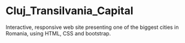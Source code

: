# Cluj_Transilvania_Capital
Interactive, responsive web site presenting one of the biggest cities in Romania, using HTML, CSS and bootstrap.
